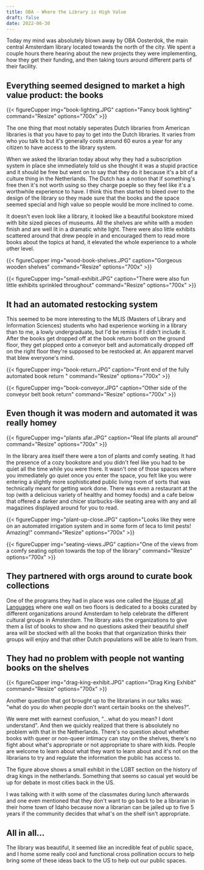 ```yaml
---
title: OBA - Where the Library is High Value
draft: false
date: 2022-06-30
---
```


Today my mind was absolutely blown away by OBA Oosterdok, the main central Amsterdam library located towards the north of the city. We spent a couple hours there hearing about the new projects they were implementing, how they get their funding, and then taking tours around different parts of their facility.

## Everything seemed designed to market a high value product: the books

{{< figureCupper
img="book-lighting.JPG" 
caption="Fancy book lighting"
command="Resize" 
options="700x" >}}

The one thing that most notably seperates Dutch libraries from American libraries is that you have to pay to get into the Dutch libraries. It varies from who you talk to but it's generally costs around 60 euros a year for any citizen to have access to the library system. 

When we asked the librarian today about why they had a subscription system in place she immediately told us she thought it was a stupid practice and it should be free but went on to say that they do it because it's a bit of a culture thing in the Netherlands. The Dutch has a notion that if something's free then it's not worth using so they charge poeple so they feel like it's a worthwhile experience to have. I think this then started to bleed over to the design of the library so they made sure that the books and the space seemed special and high value so people would be more inclined to come.

It doesn't even look like a library, it looked like a beautiful bookstore mixed with bite sized pieces of museums. All the shelves are white with a moden finish and are well lit in a dramatic white light. There were also little exhibits scattered around that drew people in and encouraged them to read more books about the topics at hand, it elevated the whole experience to a whole other level.

{{< figureCupper
img="wood-book-shelves.JPG" 
caption="Gorgeous wooden shelves"
command="Resize" 
options="700x" >}}

{{< figureCupper
img="small-exhibit.JPG" 
caption="There were also fun little exhibits sprinkled throughout"
command="Resize" 
options="700x" >}}

## It had an automated restocking system

This seemed to be more interesting to the MLIS (Masters of Library and Information Sciences) students who had experience working in a library than to me, a lowly undergraduate, but I'd be remiss if I didn't include it. After the books get dropped off at the book return booth on the ground floor, they get plopped onto a conveyor belt and automatically dropped off on the right floor they're supposed to be restocked at. An apparent marvel that blew everyone's mind.

{{< figureCupper
img="book-return.JPG" 
caption="Front end of the fully automated book return "
command="Resize" 
options="700x" >}}

{{< figureCupper
img="book-conveyor.JPG" 
caption="Other side of the conveyor belt book return"
command="Resize" 
options="700x" >}}


## Even though it was modern and automated it was really homey

{{< figureCupper
img="plants afar.JPG" 
caption="Real life plants all around"
command="Resize" 
options="700x" >}}

In the library area itself there were a ton of plants and comfy seating. It had the presence of a cozy bookstore and you didn't feel like you had to be quiet all the time while you were there. It wasn't one of those spaces where you immediately go quiet once you enter the space, you felt like you were entering a slightly more sophisticated public living room of sorts that was technically meant for getting work done. There was even a restaurant at the top (with a delicious variety of healthy and homey foods) and a cafe below that offered a darker and chicer starbucks-like seating area with any and all magazines displayed around for you to read.

{{< figureCupper
img="plant-up-close.JPG" 
caption="Looks like they were on an automated irrigation system and in some form of leca to limit pests! Amazing!"
command="Resize" 
options="700x" >}}

{{< figureCupper
img="seating-views.JPG" 
caption="One of the views from a comfy seating option towards the top of the library"
command="Resize" 
options="700x" >}}

## They partnered with orgs around to curate book collections
One of the programs they had in place was one called the [House of all Languages](https://www.oba.nl/hvat.html) where one wall on two floors is dedicated to a books curated by different organizations around Amsterdam to help celebrate the different cultural groups in Amsterdam. The library asks the organizations to give them a list of books to show and no questions asked their beautiful shelf area will be stocked with all the books that that organization thinks their groups will enjoy and that other Dutch populations will be able to learn from.

## They had no problem with people not wanting books on the shelves 

{{< figureCupper
img="drag-king-exhibit.JPG" 
caption="Drag King Exhibit"
command="Resize" 
options="700x" >}}

Another question that got brought up to the librarians in our talks was: "what do you do when people don't want certain books on the shelves?". 

We were met with earnest confusion, "...what do you mean? I dont understand". And then we quickly realized that there is absolutely no problem with that in the Netherlands. There's no question about whether books with queer or non-queer intimacy can stay on the shelves, there's no fight about what's appropriate or not appropriate to share with kids. People are welcome to learn about what they want to learn about and it's not on the librarians to try and regulate the information the public has access to.

The figure above shows a small exhibit in the LGBT section on the history of drag kings in the netherlands. Something that seems so casual yet would be up for debate in most cities back in the US.

I was talking with it with some of the classmates during lunch afterwards and one even mentioned that they don't want to go back to be a librarian in their home town of Idaho because now a librarian can be jailed up to five 5 years if the community decides that what's on the shelf isn't appropriate. 

## All in all...

The library was beautiful, it seemed like an incredible feat of public space, and I home some really cool and functional cross pollination occurs to help bring some of these ideas back to the US to help out our public spaces.